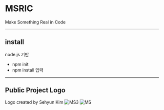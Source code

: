 # MSRIC
Make Something Real in Code

--------
## install
node.js 기반
- npm init
- npm install 입력

---------

## Public Project Logo
Logo created by Sehyun Kim
![MS3](https://github.com/FURY312/MSRIC/assets/79848348/fc5da6c0-f3a7-46c2-ae6f-47b2aebd44df)
![MS](https://github.com/FURY312/MSRIC/assets/79848348/dd27784f-96f3-4c91-ac55-7ad0a2aaa876)
